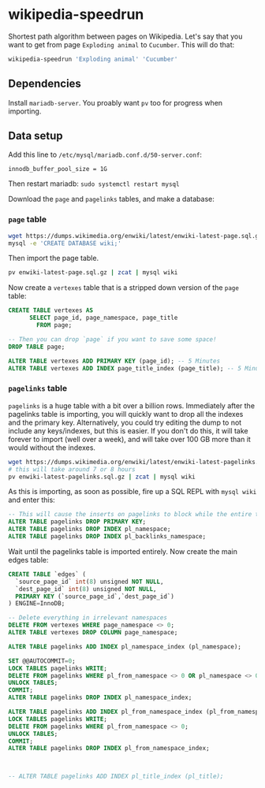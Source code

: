 # wikipedia-speedrun

Shortest path algorithm between pages on Wikipedia. Let's say that you want to get from page `Exploding animal` to `Cucumber`. This will do that:

```sh
wikipedia-speedrun 'Exploding animal' 'Cucumber'
```

## Dependencies

Install `mariadb-server`. You proably want `pv` too for progress when importing.
## Data setup

Add this line to `/etc/mysql/mariadb.conf.d/50-server.conf`:

```
innodb_buffer_pool_size = 1G
```

Then restart mariadb: `sudo systemctl restart mysql`

Download the `page` and `pagelinks` tables, and make a database:

### `page` table

```bash
wget https://dumps.wikimedia.org/enwiki/latest/enwiki-latest-page.sql.gz
mysql -e 'CREATE DATABASE wiki;'
```

Then import the page table.

```sh
pv enwiki-latest-page.sql.gz | zcat | mysql wiki
```

Now create a `vertexes` table that is a stripped down version of the `page` table:

```sql
CREATE TABLE vertexes AS
      SELECT page_id, page_namespace, page_title
        FROM page;

-- Then you can drop `page` if you want to save some space!
DROP TABLE page;

ALTER TABLE vertexes ADD PRIMARY KEY (page_id); -- 5 Minutes
ALTER TABLE vertexes ADD INDEX page_title_index (page_title); -- 5 Minutes
```

### `pagelinks` table

`pagelinks` is a huge table with a bit over a billion rows. Immediately after the pagelinks table is importing, you will quickly want to drop all the indexes and the primary key. Alternatively, you could try editing the dump to not include any keys/indexes, but this is easier. If you don't do this, it will take forever to import (well over a week), and will take over 100 GB more than it would without the indexes.

```sh
wget https://dumps.wikimedia.org/enwiki/latest/enwiki-latest-pagelinks.sql.gz
# this will take around 7 or 8 hours
pv enwiki-latest-pagelinks.sql.gz | zcat | mysql wiki
```

As this is importing, as soon as possible, fire up a SQL REPL with `mysql wiki` and enter this:

```sql
-- This will cause the inserts on pagelinks to block while the entire table is copied, so don't wait long to start it!
ALTER TABLE pagelinks DROP PRIMARY KEY;
ALTER TABLE pagelinks DROP INDEX pl_namespace;
ALTER TABLE pagelinks DROP INDEX pl_backlinks_namespace;
```

Wait until the pagelinks table is imported entirely. Now create the main edges table:

```sql
CREATE TABLE `edges` (
  `source_page_id` int(8) unsigned NOT NULL,
  `dest_page_id` int(8) unsigned NOT NULL,
  PRIMARY KEY (`source_page_id`,`dest_page_id`)
) ENGINE=InnoDB;

-- Delete everything in irrelevant namespaces
DELETE FROM vertexes WHERE page_namespace <> 0;
ALTER TABLE vertexes DROP COLUMN page_namespace;

ALTER TABLE pagelinks ADD INDEX pl_namespace_index (pl_namespace);

SET @@AUTOCOMMIT=0;
LOCK TABLES pagelinks WRITE;
DELETE FROM pagelinks WHERE pl_from_namespace <> 0 OR pl_namespace <> 0;
UNLOCK TABLES;
COMMIT;
ALTER TABLE pagelinks DROP INDEX pl_namespace_index;

ALTER TABLE pagelinks ADD INDEX pl_from_namespace_index (pl_from_namespace);
LOCK TABLES pagelinks WRITE;
DELETE FROM pagelinks WHERE pl_from_namespace <> 0;
UNLOCK TABLES;
COMMIT;
ALTER TABLE pagelinks DROP INDEX pl_from_namespace_index;



-- ALTER TABLE pagelinks ADD INDEX pl_title_index (pl_title);
```

